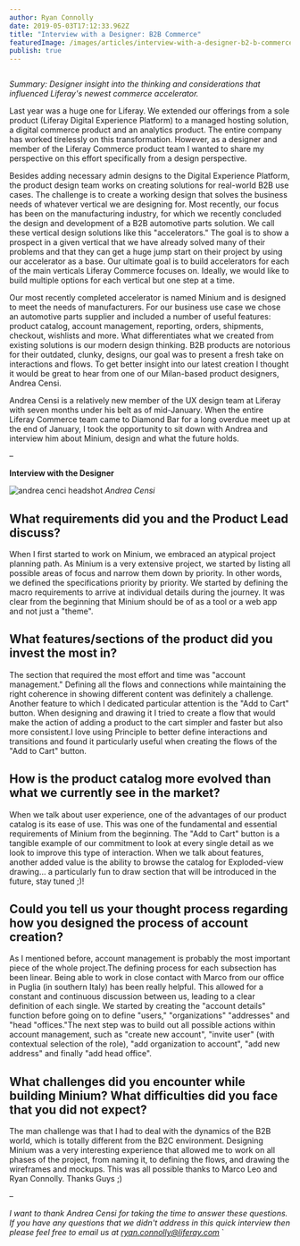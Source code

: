 ```yaml
---
author: Ryan Connolly
date: 2019-05-03T17:12:33.962Z
title: "Interview with a Designer: B2B Commerce"
featuredImage: /images/articles/interview-with-a-designer-b2-b-commerce.png
publish: true
---
```

![]()

<!-- # Interview with a Designer: B2B Commerce -->

*Summary: Designer insight into the thinking and considerations that influenced Liferay's newest commerce accelerator.*

Last year was a huge one for Liferay. We extended our offerings from a sole product (Liferay Digital Experience Platform) to a managed hosting solution, a digital commerce product and an analytics product. The entire company has worked tirelessly on this transformation. However, as a designer and member of the Liferay Commerce product team I wanted to share my perspective on this effort specifically from a design perspective.

Besides adding necessary admin designs to the Digital Experience Platform, the product design team works on creating solutions for real-world B2B use cases. The challenge is to create a working design that solves the business needs of whatever vertical we are designing for. Most recently, our focus has been on the manufacturing industry, for which we recently concluded the design and development of a B2B automotive parts solution. We call these vertical design solutions like this "accelerators." The goal is to show a prospect in a given vertical that we have already solved many of their problems and that they can get a huge jump start on their project by using our accelerator as a base. Our ultimate goal is to build accelerators for each of the main verticals Liferay Commerce focuses on. Ideally, we would like to build multiple options for each vertical but one step at a time.

Our most recently completed accelerator is named Minium and is designed to meet the needs of manufacturers. For our business use case we chose an automotive parts supplier and included a number of useful features: product catalog, account management, reporting, orders, shipments, checkout, wishlists and more. What differentiates what we created from existing solutions is our modern design thinking. B2B products are notorious for their outdated, clunky, designs, our goal was to present a fresh take on interactions and flows. To get better insight into our latest creation I thought it would be great to hear from one of our Milan-based product designers, Andrea Censi.

Andrea Censi is a relatively new member of the UX design team at Liferay with seven months under his belt as of mid-January. When the entire Liferay Commerce team came to Diamond Bar for a long overdue meet up at the end of January, I took the opportunity to sit down with Andrea and interview him about Minium, design and what the future holds.

–

**Interview with the Designer**

![andrea cenci headshot](/images/headshots/censi-andrea-h.jpg)
*Andrea Censi*

## What requirements did you and the Product Lead discuss?

When I first started to work on Minium, we embraced an atypical project planning path. As Minium is a very extensive project, we started by listing all possible areas of focus and narrow them down by priority. In other words, we defined the specifications priority by priority. We started by defining the macro requirements to arrive at individual details during the journey. It was clear from the beginning that Minium should be of as a tool or a web app and not just a "theme".

## What features/sections of the product did you invest the most in?

The section that required the most effort and time was "account management." Defining all the flows and connections while maintaining the right coherence in showing different content was definitely a challenge. Another feature to which I dedicated particular attention is the "Add to Cart" button. When designing and drawing it I tried to create a flow that would make the action of adding a product to the cart simpler and faster but also more consistent.I love using Principle to better define interactions and transitions and found it particularly useful when creating the flows of the "Add to Cart" button.

## How is the product catalog more evolved than what we currently see in the market?

When we talk about user experience, one of the advantages of our product catalog is its ease of use. This was one of the fundamental and essential requirements of Minium from the beginning. The "Add to Cart" button is a tangible example of our commitment to look at every single detail as we look to improve this type of interaction. When we talk about features, another added value is the ability to browse the catalog for Exploded-view drawing… a particularly fun to draw section that will be introduced in the future, stay tuned ;)!

## Could you tell us your thought process regarding how you designed the process of account creation?

As I mentioned before, account management is probably the most important piece of the whole project.The defining process for each subsection has been linear. Being able to work in close contact with Marco from our office in Puglia (in southern Italy) has been really helpful. This allowed for a constant and continuous discussion between us, leading to a clear definition of each single. We started by creating the "account details" function before going on to define "users," "organizations" "addresses" and "head "offices."The next step was to build out all possible actions within account management, such as "create new account", "invite user" (with contextual selection of the role), "add organization to account", "add new address" and finally "add head office".

## What challenges did you encounter while building Minium? What difficulties did you face that you did not expect?

The man challenge was that I had to deal with the dynamics of the B2B world, which is totally different from the B2C environment. Designing Minium was a very interesting experience that allowed me to work on all phases of the project, from naming it, to defining the flows, and drawing the wireframes and mockups.
This was all possible thanks to Marco Leo and Ryan Connolly. Thanks Guys ;)

–

*I want to thank Andrea Censi for taking the time to answer these questions. If you have any questions that we didn't address in this quick interview then please feel free to email us at ryan.connolly@liferay.com*
`